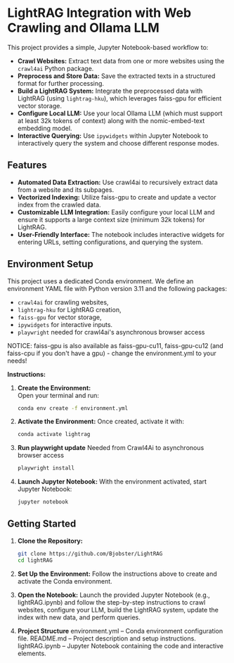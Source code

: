 # LightRAG Integration with Web Crawling and Ollama LLM

This project provides a simple, Jupyter Notebook-based workflow to:
- **Crawl Websites:** Extract text data from one or more websites using the `crawl4ai` Python package.
- **Preprocess and Store Data:** Save the extracted texts in a structured format for further processing.
- **Build a LightRAG System:** Integrate the preprocessed data with LightRAG (using `lightrag-hku`), which leverages faiss-gpu for efficient vector storage.
- **Configure Local LLM:** Use your local Ollama LLM (which must support at least 32k tokens of context) along with the nomic-embed-text embedding model.
- **Interactive Querying:** Use `ipywidgets` within Jupyter Notebook to interactively query the system and choose different response modes.

## Features

- **Automated Data Extraction:** Use crawl4ai to recursively extract data from a website and its subpages.
- **Vectorized Indexing:** Utilize faiss-gpu to create and update a vector index from the crawled data.
- **Customizable LLM Integration:** Easily configure your local LLM and ensure it supports a large context size (minimum 32k tokens) for LightRAG.
- **User-Friendly Interface:** The notebook includes interactive widgets for entering URLs, setting configurations, and querying the system.

## Environment Setup

This project uses a dedicated Conda environment. We define an environment YAML file with Python version 3.11 and the following packages:

- `crawl4ai` for crawling websites,
- `lightrag-hku` for LightRAG creation,
- `faiss-gpu` for vector storage,
- `ipywidgets` for interactive inputs.
- `playwright` needed for crawl4ai's asynchronous browser access

NOTICE: faiss-gpu is also available as faiss-gpu-cu11, faiss-gpu-cu12 (and faiss-cpu if you don't have a gpu) - change the environment.yml to your needs!

**Instructions:**
1. **Create the Environment:**  
   Open your terminal and run:
   ```bash
   conda env create -f environment.yml
   ```

2. **Activate the Environment:**
    Once created, activate it with:
    ```bash
   conda activate lightrag
   ```

3. **Run playwright update**
    Needed from Crawl4Ai to asynchronous browser access 
    ```bash
    playwright install
    ```

4. **Launch Jupyter Notebook:**
    With the environment activated, start Jupyter Notebook:
    ```bash
    jupyter notebook
    ```

## Getting Started

1. **Clone the Repository:**
     ```bash
    git clone https://github.com/Bjobster/LightRAG
    cd lightRAG
    ```

2. **Set Up the Environment:**
Follow the instructions above to create and activate the Conda environment.

3. **Open the Notebook:**
Launch the provided Jupyter Notebook (e.g., lightRAG.ipynb) and follow the step-by-step instructions to crawl websites, configure your LLM, build the LightRAG system, update the index with new data, and perform queries.

3. **Project Structure**
environment.yml – Conda environment configuration file.
README.md – Project description and setup instructions.
lightRAG.ipynb – Jupyter Notebook containing the code and interactive elements.